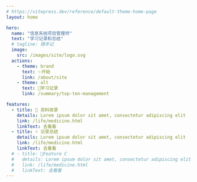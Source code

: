 ```yaml
---
# https://vitepress.dev/reference/default-theme-home-page
layout: home

hero:
  name: "信息系统项目管理师"
  text: "学习记录和总结"
  # tagline: 随手记
  image: 
    src: /images/site/logo.svg
  actions:
    - theme: brand
      text: ✨开始
      link: /about/site
    - theme: alt
      text: 🚀学习记录
      link: /summary/top-ten-management

features:
  - title: 🎨 资料收录
    details: Lorem ipsum dolor sit amet, consectetur adipiscing elit
    link: /life/medicine.html
    linkText: 去看看
  - title: ⚡️ 记录总结
    details: Lorem ipsum dolor sit amet, consectetur adipiscing elit
    link: /life/medicine.html
    linkText: 去看看
  # - title: 🎉Feature C
  #   details: Lorem ipsum dolor sit amet, consectetur adipiscing elit
  #   link: /life/medicine.html
  #   linkText: 去看看
---
```


<script setup lang="ts">
  import { onMounted } from 'vue'
  import confetti from 'canvas-confetti'
  onMounted(() => {
    setTimeout(() => {
      confetti({
        particleCount: 100,
        spread: 170,
        origin: { y: 0.6 },
      })
    }, 200)
  })

// const end = Date.now() + (1 * 260);
// const colors = ['#3451b2', '#6f42c1', '#299764'];
// (function frame() {
//   confetti({
//     particleCount: 2,
//     angle: 60,
//     spread: 55,
//     origin: { x: 0 },
//     // colors: colors ?? []
//   });
//   confetti({
//     particleCount: 2,
//     angle: 120,
//     spread: 55,
//     origin: { x: 1 },
//     // colors: colors ?? []
//   });

//   if (Date.now() < end) {
//     requestAnimationFrame(frame);
//   }
// }());
</script>